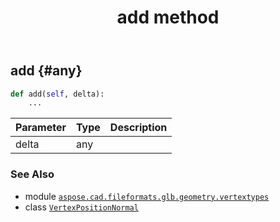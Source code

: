 ﻿---
title: add method
second_title: Aspose.CAD for Python via .NET API References
description: 
type: docs
weight: 20
url: /python-net/aspose.cad.fileformats.glb.geometry.vertextypes/vertexpositionnormal/add/
is_root: false
---

## add {#any}





```python
def add(self, delta):
    ...
```


| Parameter | Type | Description |
| :- | :- | :- |
| delta | any |  |



### See Also
* module [`aspose.cad.fileformats.glb.geometry.vertextypes`](../../)
* class [`VertexPositionNormal`](/cad/python-net/aspose.cad.fileformats.glb.geometry.vertextypes/vertexpositionnormal)

